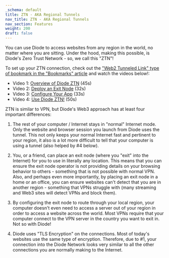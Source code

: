 ```yaml
---
_schema: default
title: ZTN - AKA Regional Tunnels
nav_title: ZTN - AKA Regional Tunnels
nav_section: Features
weight: 200
draft: false
---
```

You can use Diode to access websites from any region in the world, no matter where you are sitting.  Under the hood, making this possible, is Diode's Zero Trust Network - so, we call this  "ZTN"!

To set up your ZTN connection, check out the ["Web2 Tunneled Link" type of bookmark in the "Bookmarks" article](/features/diode-bookmarks/) and watch the videos below!:

* Video 1: <a href="https://www.loom.com/share/8d96e98f40e54998ac6300e50d1e31cf" target="_blank" rel="noopener">Overview of Diode ZTN</a> (45s)
* Video 2: <a href="https://www.loom.com/share/9a9408dbf71f4d39b2beeaca6e376458" target="_blank" rel="noopener">Deploy an Exit Node</a> (32s)
* Video 3: <a href="https://www.loom.com/share/300c6d19cf9a40f5b98c38eb76130476" target="_blank" rel="noopener">Configure Your App</a> (33s)
* Video 4: <a href="https://www.loom.com/share/a5556b69b21d4cdda067491ffc5fccc8" target="_blank" rel="noopener">Use Diode ZTN!</a> (50s)

ZTN is similar to VPN, but Diode's Web3 approach has at least four important differences:

1) The rest of your computer / Internet stays in "normal" Internet mode.  Only the website and browser session you launch from Diode uses the tunnel.  This not only keeps your normal Internet fast and pertinent to your region, it also is a lot more difficult to tell that your computer is using a tunnel (also helped by \#4 below).

2) You, or a friend, can place an exit node (where you "exit" into the Internet) for you to use in literally any location.  This means that you can ensure the exit node operator is not providing details on your browsing behavior to others - something that is not possible with normal VPN.  Also, and perhaps even more importantly, by placing an exit node in a home or an office, you can ensure websites can't detect that you are in another region - something that VPNs struggle with (many streaming and Web3 sites will detect VPNs and block them).

3) By configuring the exit node to route through your local region, your computer doesn't even need to access a server out of your region in order to access a website across the world.  Most VPNs require that your computer connect to the VPN server in the country you want to exit in.  Not so with Diode!

4) Diode uses "TLS Encryption" on the connections.  Most of today's websites use the same type of encryption.  Therefore, due to \#1, your connection into the Diode Network looks very similar to all the other connections you are normally making to the Internet.

&nbsp;